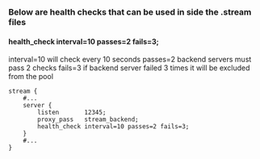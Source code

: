  ### Below are health checks that can be used in side the .stream files
 
 
 #### health_check interval=10 passes=2 fails=3;  
 interval=10 will check every 10 seconds
 passes=2 backend servers must pass 2 checks
 fails=3 if backend server failed 3 times it will be excluded from the pool
```
stream {  
    #...  
    server {  
        listen       12345;  
        proxy_pass   stream_backend;  
        health_check interval=10 passes=2 fails=3;  
    }  
    #...  
}  
```
